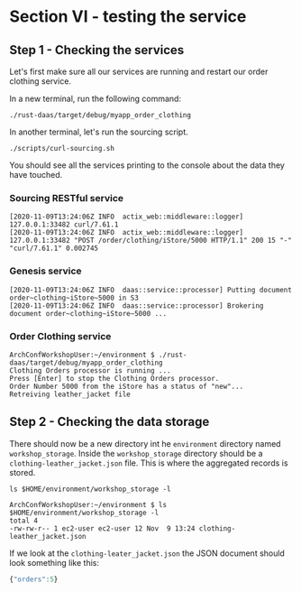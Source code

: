# Section VI - testing the service

## Step 1 - Checking the services

Let's first make sure all our services are running and restart our order clothing service.

In a new terminal, run the following command:

```text
./rust-daas/target/debug/myapp_order_clothing
```

In another terminal, let's run the sourcing script.

```text
./scripts/curl-sourcing.sh
```

You should see all the services printing to the console about the data they have touched.

### Sourcing RESTful service

```text
[2020-11-09T13:24:06Z INFO  actix_web::middleware::logger] 127.0.0.1:33482 curl/7.61.1
[2020-11-09T13:24:06Z INFO  actix_web::middleware::logger] 127.0.0.1:33482 "POST /order/clothing/iStore/5000 HTTP/1.1" 200 15 "-" "curl/7.61.1" 0.002745
```

### Genesis service

```text
[2020-11-09T13:24:06Z INFO  daas::service::processor] Putting document order~clothing~iStore~5000 in S3
[2020-11-09T13:24:06Z INFO  daas::service::processor] Brokering document order~clothing~iStore~5000 ...
```

### Order Clothing service

```text
ArchConfWorkshopUser:~/environment $ ./rust-daas/target/debug/myapp_order_clothing 
Clothing Orders processor is running ...
Press [Enter] to stop the Clothing Orders processor.
Order Number 5000 from the iStore has a status of "new"...
Retreiving leather_jacket file
```

## Step 2 - Checking the data storage

There should now be a new directory int he `environment` directory named `workshop_storage`. Inside the `workshop_storage` directory should be a `clothing-leather_jacket.json` file. This is where the aggregated records is stored.

```text
ls $HOME/environment/workshop_storage -l
```

```text
ArchConfWorkshopUser:~/environment $ ls $HOME/environment/workshop_storage -l
total 4
-rw-rw-r-- 1 ec2-user ec2-user 12 Nov  9 13:24 clothing-leather_jacket.json
```

If we look at the `clothing-leater_jacket.json` the JSON document should look something like this:

```javascript
{"orders":5}
```

